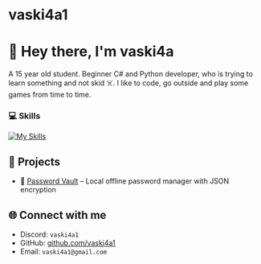 # vaski4a1

# 👋 Hey there, I'm vaski4a

A 15 year old student. Beginner C# and Python developer, who is trying to learn something and not skid ☠️.
I like to code, go outside and play some games from time to time.

### 💻 Skills
[![My Skills](https://skillicons.dev/icons?i=py,cs,discord,json&theme=dark)](https://skillicons.dev)


## 🚀 Projects
- 🔐 [Password Vault](https://github.com/vaski4a1/password-vault) – Local offline password manager with JSON encryption


## 🌐 Connect with me
- Discord: `vaski4a1`
- GitHub: [github.com/vaski4a1](https://github.com/vaski4a1)
- Email: `vaski4a1@gmail.com`
